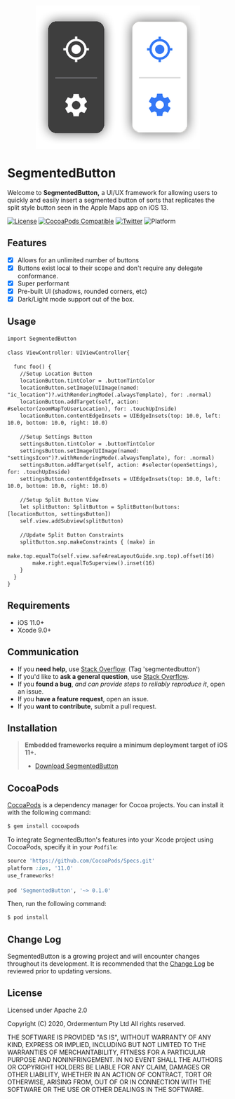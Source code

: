 <p align="center">
  <img align="center" src="screenshot.png" />
</p>

# SegmentedButton

Welcome to **SegmentedButton,** a UI/UX framework for allowing users to quickly and easily insert a segmented button of sorts that replicates the split style button seen in the Apple Maps app on iOS 13.

[![License](https://img.shields.io/badge/license-Apache--2.0-lightgrey)](https://www.apache.org/licenses/LICENSE-2.0)
[![CocoaPods Compatible](https://img.shields.io/badge/pod-v0.1.0-blue)](https://img.shields.io/badge/pod-v0.1.0-blue)
[![Twitter](https://img.shields.io/badge/twitter-bstillita-1da1f2)](https://twitter.com/bstillita)
![Platform](https://img.shields.io/badge/platform-ios-success)

## Features

- [x] Allows for an unlimited number of buttons
- [x] Buttons exist local to their scope and don't require any delegate conformance. 
- [x] Super performant
- [x] Pre-built UI (shadows, rounded corners, etc)
- [x] Dark/Light mode support out of the box.

## Usage

```
import SegmentedButton

class ViewController: UIViewController{
  
  func foo() {
    //Setup Location Button
    locationButton.tintColor = .buttonTintColor
    locationButton.setImage(UIImage(named: "ic_location")?.withRenderingMode(.alwaysTemplate), for: .normal)
    locationButton.addTarget(self, action: #selector(zoomMapToUserLocation), for: .touchUpInside)
    locationButton.contentEdgeInsets = UIEdgeInsets(top: 10.0, left: 10.0, bottom: 10.0, right: 10.0)

    //Setup Settings Button
    settingsButton.tintColor = .buttonTintColor
    settingsButton.setImage(UIImage(named: "settingsIcon")?.withRenderingMode(.alwaysTemplate), for: .normal)
    settingsButton.addTarget(self, action: #selector(openSettings), for: .touchUpInside)
    settingsButton.contentEdgeInsets = UIEdgeInsets(top: 10.0, left: 10.0, bottom: 10.0, right: 10.0)

    //Setup Split Button View
    let splitButton: SplitButton = SplitButton(buttons: [locationButton, settingsButton])
    self.view.addSubview(splitButton)

    //Update Split Button Constraints
    splitButton.snp.makeConstraints { (make) in
        make.top.equalTo(self.view.safeAreaLayoutGuide.snp.top).offset(16)
        make.right.equalToSuperview().inset(16)
    }
  }
}
```

## Requirements

* iOS 11.0+
* Xcode 9.0+

## Communication

- If you **need help**, use [Stack Overflow](http://stackoverflow.com/questions/tagged/segmentedbutton). (Tag 'segmentedbutton')
- If you'd like to **ask a general question**, use [Stack Overflow](http://stackoverflow.com/questions/tagged/segmentedbutton).
- If you **found a bug**, _and can provide steps to reliably reproduce it_, open an issue.
- If you **have a feature request**, open an issue.
- If you **want to contribute**, submit a pull request.

## Installation

> **Embedded frameworks require a minimum deployment target of iOS 11+.**
> - [Download SegmentedButton](mailto:bstillitano95@gmail.com)

## CocoaPods

[CocoaPods](http://cocoapods.org) is a dependency manager for Cocoa projects. You can install it with the following command:

```bash
$ gem install cocoapods
```

To integrate SegmentedButton's features into your Xcode project using CocoaPods, specify it in your `Podfile`:

```ruby
source 'https://github.com/CocoaPods/Specs.git'
platform :ios, '11.0'
use_frameworks!

pod 'SegmentedButton', '~> 0.1.0'
```

Then, run the following command:

```bash
$ pod install
```

## Change Log

SegmentedButton is a growing project and will encounter changes throughout its development. It is recommended that the [Change Log](https://github.com/bstillitano/SegmentedButton/blob/master/CHANGELOG.md) be reviewed prior to updating versions.

## License

Licensed under Apache 2.0

Copyright (C) 2020, Ordermentum Pty Ltd
All rights reserved.

THE SOFTWARE IS PROVIDED "AS IS", WITHOUT WARRANTY OF ANY KIND, EXPRESS OR
IMPLIED, INCLUDING BUT NOT LIMITED TO THE WARRANTIES OF MERCHANTABILITY,
FITNESS FOR A PARTICULAR PURPOSE AND NONINFRINGEMENT. IN NO EVENT SHALL THE
AUTHORS OR COPYRIGHT HOLDERS BE LIABLE FOR ANY CLAIM, DAMAGES OR OTHER
LIABILITY, WHETHER IN AN ACTION OF CONTRACT, TORT OR OTHERWISE, ARISING FROM,
OUT OF OR IN CONNECTION WITH THE SOFTWARE OR THE USE OR OTHER DEALINGS IN
THE SOFTWARE.
